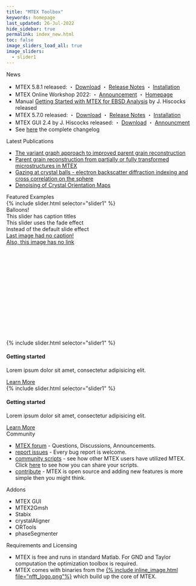 ```yaml
---
title: "MTEX Toolbox"
keywords: homepage
last_updated: 26-Jul-2022
hide_sidebar: true
permalink: index_new.html
toc: false
image_sliders_load_all: true
image_sliders:
  - slider1
---
```


<div id="grid-news-paper" class="row">
  <div class="col-md-6">
    <div class="panel panel-default">
      <div class="panel-heading">News</div>
      <div class="panel-body">
        <ul>
          <li>MTEX 5.8.1 released: ・ <a href="https://github.com/mtex-toolbox/mtex/releases/download/mtex-5.8.1/mtex-5.8.1.zip" download>Download</a> ・ <a href="changelog">Release Notes</a> ・ <a href="download">Installation</a></li>
          <li>MTEX Online Workshop 2022: ・ <a href="https://github.com/mtex-toolbox/mtex/discussions/1314" target="_blank">Announcement</a> ・ <a href="workshop22?">Homepage</a></li>
          <li>Manual <a href="https://www.researchgate.net/publication/353330126_Getting_Started_with_MTEX_for_EBSD_analysis_Rev6" target="_blank">Getting Started with MTEX for EBSD Analysis</a> by J. Hiscocks released</li>
          <li>MTEX 5.7.0 released: ・ <a href="https://github.com/mtex-toolbox/mtex/releases/download/mtex-5.7.0/mtex-5.7.0.zip" download>Download</a> ・ <a href="changelog">Release Notes</a> ・ <a href="download">Installation</a></li>
          <li>MTEX GUI 2.4 by J. Hiscocks released: ・ <a href="https://www.researchgate.net/profile/Jessica_Hiscocks/publication/341722714_MTEX_GUI_3pt4-_An_updated_graphical_interface_for_MTEX/data/5ed1b00e299bf1c67d274ede/MTEX-GUI-3pt4.zip" download>Download</a> ・ <a href="https://www.researchgate.net/publication/341722714_MTEX_GUI_3pt4-_An_updated_graphical_interface_for_MTEX" target="_blank">Announcment</a></li>
          <li>See <a href="changelog">here</a> the complete changelog</li>
        </ul>
      </div>
    </div>
  </div>
  <div class="col-md-6">
    <div class="panel panel-default">
      <div class="panel-heading">Latest Publications</div>
      <div class="panel-body">
        <ul>
          <li><a href="https://arxiv.org/pdf/2201.02103.pdf" target="_blank">The variant graph approach to improved parent grain reconstruction</a></li>
          <li><a href="https://www-user.tu-chemnitz.de/~rahi/paper/parentGrain.pdf" target="_blank">Parent grain reconstruction from partially or fully transformed microstructures in MTEX</a></li>
          <li><a href="https://www-user.tu-chemnitz.de/~rahi/paper/gazingAtCrystalBalls.pdf" target="_blank">Gazing at crystal balls - electron backscatter diffraction indexing and cross correlation on the sphere</a></li>
          <li><a href="https://www-user.tu-chemnitz.de/~rahi/paper/denoising.pdf" target="_blank">Denoising of Crystal Orientation Maps</a></li>
        </ul>
      </div>
    </div>
  </div>
</div>

<div id="grid-featured-examples" class="row">
  <div class="col-md-12">
    <div class="panel panel-default">
      <div class="panel-heading">Featured Examples</div>
      <div class="panel-body">
        {% include slider.html selector="slider1" %}
        <script>new IdealImageSlider.Slider('#slider1').start();</script>
      </div>
    </div>
  </div>
</div>

<div class="ideal-image-slider iis-effect-fade iis-has-bullet-nav iis-has-captions" id="slider2" style="height: 351px;">
  <a aria-hidden="false" class="iis-slide iis-current-slide" data-actual-height="350" data-actual-width="350" data-src-2x="" data-src="https://fabianbartl.github.io/mtex-toolbox/images/AnisotropicTheory_01.png" role="tabpanel" style="transition-duration: 700ms; background-image: url(&quot;https://fabianbartl.github.io/mtex-toolbox/images/AnisotropicTheory_01.png&quot;);" title="title 1">
    <div class="iis-caption">
      <div class="iis-caption-title">Balloons!</div>
      <div class="iis-caption-content">This slider has caption titles</div>
    </div>
  </a>
  <a aria-hidden="true" class="iis-slide iis-next-slide" data-actual-height="350" data-actual-width="350" data-src-2x="" data-src="https://fabianbartl.github.io/mtex-toolbox/images/AnisotropicTheory_02.png" role="tabpanel" style="transition-duration: 700ms; background-image: url(&quot;https://fabianbartl.github.io/mtex-toolbox/images/AnisotropicTheory_02.png&quot;);" title="AnisotropicTheory 2">
    <div class="iis-caption">
      <div class="iis-caption-title">This slider uses the fade effect</div>
      <div class="iis-caption-content">Instead of the default slide effect</div>
    </div>
  </a>
  <a aria-hidden="true" class="iis-slide iis-previous-slide" data-actual-height="479" data-actual-width="297" data-src-2x="" data-src="https://fabianbartl.github.io/mtex-toolbox/images/AnisotropicTheory_03.png" href="https://fabianbartl.github.io/mtex-toolbox/AnisotropicTheory.html" role="tabpanel" style="transition-duration: 700ms; background-image: url(&quot;https://fabianbartl.github.io/mtex-toolbox/images/AnisotropicTheory_03.png&quot;);" title="AnisotropicTheory 3">
    <div class="iis-caption">
      <div class="iis-caption-title">Last image had no caption!</div>
      <div class="iis-caption-content">Also, this image has no link</div>
    </div>
  </a>
</div>
<script>new IdealImageSlider.Slider('#slider2').start();</script>

<div class="row">
  <div class="col-md-12">
    <div class="panel panel-default text-center">
      <div class="panel-heading">
        {% include slider.html selector="slider1" %}
        <script>new IdealImageSlider.Slider('#slider1').start();</script>
      </div>
      <div class="panel-body">
        <h4>Getting started</h4>
        <p>Lorem ipsum dolor sit amet, consectetur adipisicing elit.</p>
        <a href="tag_getting_started.html" class="btn btn-primary">Learn More</a>
      </div>
    </div>
  </div>
  <div class="col-md-12">
    <div class="panel panel-default text-center">
      <div class="panel-heading">
        {% include slider.html selector="slider1" %}
        <script>new IdealImageSlider.Slider('#slider1').start();</script>
      </div>
      <div class="panel-body">
        <h4>Getting started</h4>
        <p>Lorem ipsum dolor sit amet, consectetur adipisicing elit.</p>
        <a href="tag_getting_started.html" class="btn btn-primary">Learn More</a>
      </div>
    </div>
  </div>
</div>

<div id="grid-community-addons" class="row">
  <div class="col-md-6">
    <div class="panel panel-default">
      <div class="panel-heading">Community</div>
      <div class="panel-body">
        <ul>
          <li><a href="https://github.com/mtex-toolbox/mtex/discussions" target="_blank">MTEX forum</a> - Questions, Discussions, Announcements.</li>
          <li><a href="https://github.com/mtex-toolbox/mtex/issues" target="_blank">report issues</a> - Every bug report is welcome.</li>
          <li><a href="https://gist.github.com/search?utf8=%E2%9C%93&q=%23mtexScript" target="_blank">community scripts</a> - see how other MTEX users have utilized MTEX. Click <a href="scripts">here</a> to see how you can share your scripts.</li>
          <li><a href="https://github.com/mtex-toolbox/mtex" target="_blank">contribute</a> - MTEX is open source and adding new features is more simple then you might think.</li>
        </ul>
      </div>
    </div>
  </div>
  <div class="col-md-6">
    <div class="panel panel-default">
      <div class="panel-heading">Addons</div>
      <div class="panel-body">
        <ul>
          <li>MTEX GUI</li>
          <li>MTEX2Gmsh</li>
          <li>Stabix</li>
          <li>crystalAligner</li>
          <li>ORTools</li>
          <li>phaseSegmenter</li>
        </ul>
      </div>
    </div>
  </div>
</div>

<div id="grid-requirements-licensing" class="row">
  <div class="col-md-12">
    <div class="panel panel-default">
      <div class="panel-heading">Requirements and Licensing</div>
      <div class="panel-body">
        <ul>
          <li>MTEX is free and runs in standard Matlab. For GND and Taylor computation the optimization toolbox is required.</li>
          <li>MTEX comes with binaries from the <a href="https://www-user.tu-chemnitz.de/~potts/nfft/" target="_blank">{% include inline_image.html file="nfft_logo.png"%}</a> which build up the core of MTEX. <!-- Read[here]() for more details how fast Fourier transforms on the sphere and in the orientation space speed up texture computations. --></li>
        </ul>
      </div>
    </div>
  </div>
</div>